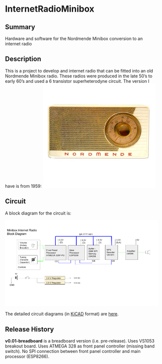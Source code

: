# InternetRadioMinibox

## Summary
Hardware and software for the Nordmende Minibox conversion to an internet radio

## Description
This is a project to develop and internet radio that can be fitted into an old Nordmende Minibox radio. These radios were produced in the late 50’s to early 60’s  and used a 6 transistor superheterodyne circuit. The version I have is from 1959:
![Minibox Case](hardware/mechanical/1062_1.jpg)

## Circuit

A block diagram for the circuit is:

![Block Diagram](doc/Minibox-Internet-Radio-Block-Diagram.png)

The detailed circuit diagrams (in [KiCAD](http://kicad-pcb.org/) format) are [here](hardware/kicad/InternetRadioMinibox).

## Release History
**v0.01-breadboard** is a breadboard version (i.e. pre-release). Uses VS1053 breakout board. Uses ATMEGA 328 as front panel controller (missing band switch). No SPI connection between front panel controller and main processor (ESP8266).
